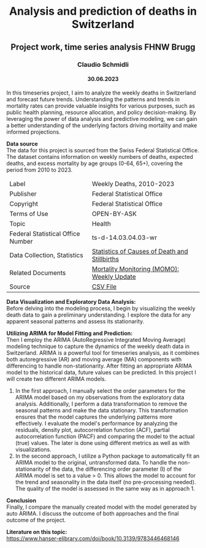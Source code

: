 <h1 align="center">Analysis and prediction of deaths in Switzerland</h1>
<h2 align="center">Project work, time series analysis FHNW Brugg</h2>
<h3 align="center">Claudio Schmidli</h3>
<h4 align="center">30.06.2023</h4>

In this timeseries project, I aim to analyze the weekly deaths in Switzerland and forecast future trends. Understanding the patterns and trends in mortality rates can provide valuable insights for various purposes, such as public health planning, resource allocation, and policy decision-making. By leveraging the power of data analysis and predictive modeling, we can gain a better understanding of the underlying factors driving mortality and make informed projections.

**Data source**<br>
The data for this project is sourced from the Swiss Federal Statistical Office. The dataset contains information on weekly numbers of deaths, expected deaths, and excess mortality by age groups (0-64, 65+), covering the period from 2010 to 2023.


<table>
<thead>
  <tr>
  </tr>
</thead>
<tbody>
<tr>
    <td>Label</td>
    <td>Weekly Deaths, 2010-2023</td>
  </tr>
<tr>
    <td>Publisher</td>
    <td>Federal Statistical Office</td>
  </tr>
  <tr>
  <tr>
    <td>Copyright</td>
    <td>Federal Statistical Office</td>
  </tr>
  <tr>
    <td>Terms of Use</td>
    <td>OPEN-BY-ASK</td>
  </tr>
  <tr>
    <td>Topic</td>
    <td>Health</td>
  </tr>
  <tr>
    <td>Federal Statistical Office Number</td>
    <td>ts-d-14.03.04.03-wr</td>
  </tr>
  <tr>
    <td>Data Collection, Statistics</td>
    <td><a href="https://www.bfs.admin.ch/bfs/en/home/statistics/health/surveys/ecod.html">Statistics of Causes of Death and Stillbirths</a></td>
  </tr>
  <tr>
    <td>Related Documents</td>
    <td><a href="https://www.bfs.admin.ch/bfs/en/home/statistics/catalogues-databases/gnpdetail.2023-0076.html" target="_blank" rel="noopener noreferrer">Mortality Monitoring (MOMO): Weekly Update</a></td>
  </tr>
  <tr>
    <td>Source</td>
    <td><a href="https://www.bfs.admin.ch/bfsstatic/dam/assets/25985341/master" target="_blank" rel="noopener noreferrer">CSV File</a></td>
  </tr>
</tbody>
</table>


**Data Visualization and Exploratory Data Analysis:**<br>
Before delving into the modeling process, I begin by visualizing the weekly death data to gain a preliminary understanding. I explore the data for any apparent seasonal patterns and assess its stationarity.

**Utilizing ARIMA for Model Fitting and Prediction:**<br>
Then I employ the ARIMA (AutoRegressive Integrated Moving Average) modeling technique to capture the dynamics of the weekly death data in Switzerland. ARIMA is a powerful tool for timeseries analysis, as it combines both autoregressive (AR) and moving average (MA) components with differencing to handle non-stationarity. After fitting an appropriate ARIMA model to the historical data, future values can be predicted.
In this project I will create two different ARIMA models. 

1. In the first approach, I manually select the order parameters for the ARIMA model based on my observations from the exploratory data analysis. Additionally, I perform a data transformation to remove the seasonal patterns and make the data stationary. This transformation ensures that the model captures the underlying patterns more effectively. I evaluate the model's performance by analyzing the residuals, density plot, autocorrelation function (ACF), partial autocorrelation function (PACF) and comparing the model to the actual (true) values. The later is done using different metrics as well as with visualizations.
2. In the second approach, I utilize a Python package to automatically fit an ARIMA model to the original, untransformed data. To handle the non-stationarity of the data, the differencing order parameter (I) of the ARIMA model is set to a value > 0. This allows the model to account for the trend and seasonality in the data itself (no pre-processing needed). The quality of the model is assessed in the same way as in approach 1.

**Conclusion**<br>
Finally, I compare the manually created model with the model generated by auto ARIMA. I discuss the outcome of both approaches and the final outcome of the project.

**Literature on this topic:**<br>
https://www.hanser-elibrary.com/doi/book/10.3139/9783446468146
